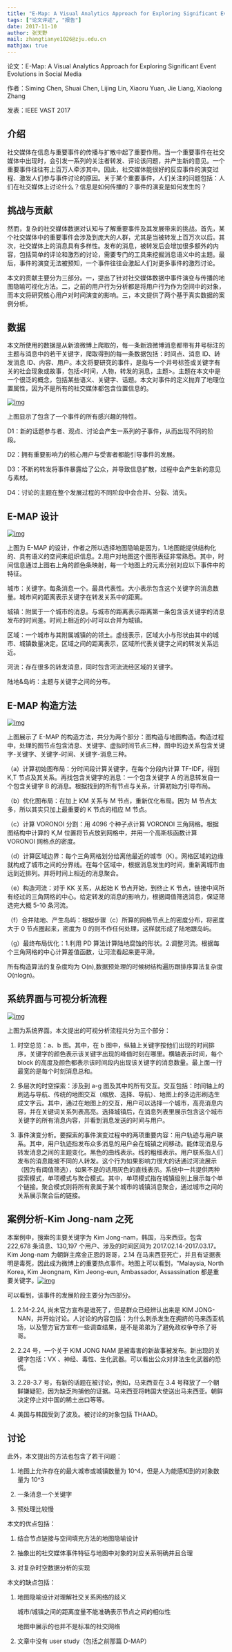 ```yaml
---
title: "E-Map: A Visual Analytics Approach for Exploring Significant Event Evolutions in Social Media"
tags: ["论文评述", "报告"]
date: 2017-11-10
author: 张天野
mail: zhangtianye1026@zju.edu.cn
mathjax: true
---
```


论文：E-Map: A Visual Analytics Approach for Exploring Significant Event Evolutions in Social Media

作者：Siming Chen, Shuai Chen, Lijing Lin, Xiaoru Yuan, Jie Liang, Xiaolong Zhang

发表：IEEE VAST 2017

## 介绍

社交媒体在信息与重要事件的传播与扩散中起了重要作用。当一个重要事件在社交媒体中出现时，会引发一系列的关注者转发、评论该问题，并产生新的意见。一个重要事件往往有上百万人牵涉其中。因此，社交媒体能很好的反应事件的演变过程、激发人们参与事件讨论的原因。关于某个重要事件，人们关注的问题包括：人们在社交媒体上讨论什么？信息是如何传播的？事件的演变是如何发生的？

## 挑战与贡献

然而，复杂的社交媒体数据对认知与了解重要事件及其发展带来的挑战。首先，某个社交媒体中的重要事件会涉及到庞大的人群，尤其是当被转发上百万次以后。其次，社交媒体上的消息具有多样性。发布的消息，被转发后会增加很多额外的内容，包括简单的评论和激烈的讨论，需要专门的工具来挖掘消息语义中的主题。最后，事件的演变无法被预知，一个事件往往会激起人们对更多事件的激烈讨论。

本文的贡献主要分为三部分。一，提出了针对社交媒体数据中事件演变与传播的地图隐喻可视化方法。二，之前的用户行为分析都是将用户行为作为空间中的对象，而本文将研究核心用户对时间演变的影响。三，本文提供了两个基于真实数据的案例分析。

## 数据

本文所使用的数据是从新浪微博上爬取的，每一条新浪微博消息都带有井号标注的主题与消息中的若干关键字，爬取得到的每一条数据包括：时间点、消息 ID、转发消息 ID、内容、用户。本文将要研究的事件，是指与一个井号标签或关键字有关的社会现象或故事，包括<时间，人物，转发的消息，主题>。主题在本文中是一个很泛的概念，包括某些语义、关键字、话题。本文对事件的定义抛弃了地理位置属性，因为不是所有的社交媒体都包含位置信息的。

[![img](http://www.cad.zju.edu.cn/home/vagblog/wp-content/uploads/2017/11/%E4%BA%8B%E4%BB%B6%E5%AE%9A%E4%B9%89.png)](http://www.cad.zju.edu.cn/home/vagblog/wp-content/uploads/2017/11/事件定义.png)

上图显示了包含了一个事件的所有感兴趣的特性。

D1：新的话题参与者、观点、讨论会产生一系列的子事件，从而出现不同的阶段。

D2：拥有重要影响力的核心用户与受害者都能引导事件的发展。

D3：不断的转发将事件暴露给了公众，并导致信息扩散，过程中会产生新的意见与素材。

D4：讨论的主题在整个发展过程的不同阶段中会合并、分裂、消失。

## E-MAP 设计

[![img](http://www.cad.zju.edu.cn/home/vagblog/wp-content/uploads/2017/11/EMAP.png)](http://www.cad.zju.edu.cn/home/vagblog/wp-content/uploads/2017/11/EMAP.png)

上图为 E-MAP 的设计，作者之所以选择地图隐喻是因为，1.地图能提供结构化的、具有语义的空间来组织信息。2.用户对地图这个图形表征非常熟悉。其中，时间信息通过上图右上角的颜色条映射，每一个地图上的元素分别对应以下事件中的特征。

城市：关键字。每条消息一个。最具代表性。大小表示包含这个关键字的消息数量。城市间的距离表示关键字在转发关系中的距离。

城镇：附属于一个城市的消息。与城市的距离表示距离第一条包含该关键字的消息发布的时间差。时间上相近的小时可以合并为城镇。

区域：一个城市与其附属城镇的的领土。虚线表示，区域大小与形状由其中的城市、城镇数量决定。区域之间的距离表示，区域所代表关键字之间的转发关系远近。

河流：存在很多的转发消息，同时包含河流流经区域的关键字。

陆地&岛屿：主题与关键字之间的分布。

## E-MAP 构造方法

[![img](http://www.cad.zju.edu.cn/home/vagblog/wp-content/uploads/2017/11/EMAP%E6%9E%84%E9%80%A0.png)](http://www.cad.zju.edu.cn/home/vagblog/wp-content/uploads/2017/11/EMAP构造.png)

上图展示了 E-MAP 的构造方法，共分为两个部分：图构造与地图构造。构造过程中，处理的图节点包含消息、关键字、虚拟时间节点三种，图中的边关系包含关键字-关键字、关键字-时间、关键字-消息三种。

（a）计算初始图布局：分时间段计算关键字，在每个分段内计算 TF-IDF，得到 K,T 节点及其关系。再找包含关键字的消息：一个包含关键字 A 的消息转发自一个包含关键字 B 的消息。根据找到的所有节点与关系，计算初始力引导布局。

（b）优化图布局：在加上 KM 关系与 M 节点，重新优化布局。因为 M 节点太多，所以其实只加上最重要的 K 节点的相应 M 节点。

（c）计算 VORONOI 分割：用 4096 个种子点计算 VORONOI 三角网格。根据图结构中计算的 K,M 位置将节点放到网格中，并用一个高斯核函数计算 VORONOI 网格点的密度。

（d）计算区域边界：每个三角网格划分给离他最近的城市（K）。网格区域的边缘就构成了城市之间的分界线。在每个区域中，根据消息发生的时间，重新离城市由远到近排列。并将时间上相近的消息聚合。

（e）构造河流：对于 KK 关系，从起始 K 节点开始，到终止 K 节点，链接中间所有经过的三角网格的中心。给定转发的消息的影响力，根据阈值筛选消息，保证筛选完大概 5-10 条河流。

（f）合并陆地、产生岛屿：根据步骤（c）所算的网格节点上的密度分布，将密度大于 0 节点圈起来，密度为 0 的则不作任何处理，这样就形成了陆地跟岛屿。

（g）最终布局优化：1.利用 PD 算法计算陆地腐蚀的形状。2.调整河流。根据每个三角网格的中心计算差值函数，让河流看起来更平滑。

所有构造算法的复杂度均为 O(n),数据预处理的时候树结构遍历跟排序算法复杂度 O(nlogn)。

## 系统界面与可视分析流程

[![img](http://www.cad.zju.edu.cn/home/vagblog/wp-content/uploads/2017/11/%E7%B3%BB%E7%BB%9F%E7%95%8C%E9%9D%A2.png)](http://www.cad.zju.edu.cn/home/vagblog/wp-content/uploads/2017/11/系统界面.png)

上图为系统界面。本文提出的可视分析流程共分为三个部分：

1. 时空总览：a、b 图。其中，在 b 图中，纵轴上关键字按他们出现的时间排序，关键字的颜色表示该关键字出现的峰值时刻在哪里。横轴表示时间，每个 block 的高度及颜色都表示该时间段内出现该关键字的消息数量。最上面一行最宽的是每个时刻消息总和。

2. 多层次的时空探索：涉及到 a-g 图及其中的所有交互。交互包括：时间轴上的刷选与导航、传统的地图交互（缩放、选择、导航）、地图上的多边形刷选生成文字云。其中，通过在地图上的交互，用户可以选择一个城市，高亮消息内容，并在关键词关系列表高亮。选择城镇后，在消息列表里展示包含这个城市关键字的所有消息内容，并看到消息发送的时间与用户。

3. 事件演变分析。要探索的事件演变过程中的两项重要内容：用户轨迹与用户联系。其中，用户轨迹指发布众多消息的用户会在城镇之间移动。能体现消息与转发消息之间的主题变化。黑色的曲线表示。线的粗细表示。用户联系指人们发布的消息能被不同的人转发。这个行为如果影响力很大的话通过河流展示（因为有阈值筛选），如果不是的话用灰色的直线表示。系统中一共提供两种探索模式，单项模式与聚合模式。其中，单项模式指在城镇级别上展示每个单个链接。聚合模式则将所有隶属于某个城市的城镇消息聚合，通过城市之间的关系展示聚合后的链接。

## 案例分析-Kim Jong-nam 之死

本案例中，搜索的主要关键字为 Kim Jong-nam，韩国，马来西亚。包含 222,678 条消息、130,197 个用户、涉及的时间区间为 2017.02.14-2017.03.17。Kim Jong-nam 为朝鲜主席金正恩的哥哥，2.14 在马来西亚死亡，并且有证据表明是毒死，因此成为微博上的重要热点事件。地图上可以看到，“Malaysia, North Korea, Kim Jeongnam, Kim Jeong-eun, Ambassador, Assassination 都是重要关键字。[![img](http://www.cad.zju.edu.cn/home/vagblog/wp-content/uploads/2017/11/%E6%A1%88%E4%BE%8B.png)](http://www.cad.zju.edu.cn/home/vagblog/wp-content/uploads/2017/11/案例.png)

可以看到，该事件的发展阶段主要分为四部分。

1. 2.14-2.24, 尚未官方宣布是谁死了，但是群众已经辨认出来是 KIM JONG-NAN，并开始讨论。人讨论的内容包括：为什么刺杀发生在拥挤的马来西亚机场，以及警方官方宣布一些调查结果，是不是弟弟为了避免政权争夺杀了哥哥。

2. 2.24 号，一个关于 KIM JONG NAM 是被毒害的新故事被发布。新出现的关键字包括：VX 、神经、毒性、生化武器。可以看出公众对非法生化武器的恐慌。

3. 2.28-3.7 号，有新的话题在被讨论，例如，马来西亚在 3.4 号释放了一个朝鲜嫌疑犯，因为缺乏拘捕他的证据。马来西亚将韩国大使送出马来西亚。朝鲜决定停止对中国的稀土出口等等。

4. 美国与韩国受到了波及。被讨论的对象包括 THAAD。

## 讨论

此外，本文提出的方法也包含了若干问题：

1. 地图上允许存在的最大城市或城镇数量为 10^4，但是人为能感知到的对象数量为 10^3

2. 一条消息一个关键字

3. 预处理比较慢

本文的优点包括：

1. 结合节点链接与空间填充方法的地图隐喻设计

2. 抽象出的社交媒体事件特征与地图中对象的对应关系明确并且合理

3. 对复杂时空数据分析的实现

本文的缺点包括：

1. 地图隐喻设计对理解社交关系网络的歧义

    城市/城镇之间的距离度量不能准确表示节点之间的相似性

    地图中展示的也并不是标准的社交网络

2. 文章中没有 user study（包括之前那篇 D-MAP）
